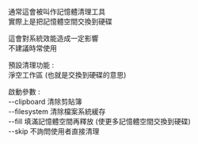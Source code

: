通常這會被叫作記憶體清理工具  
實際上是把記憶體空間交換到硬碟  
  
這會對系統效能造成一定影響  
不建議時常使用  
  
預設清理功能 :  
淨空工作區 (也就是交換到硬碟的意思)  
  
啟動參數 :  
--clipboard 清除剪貼簿  
--filesystem 清除檔案系統緩存  
--fill 填滿記憶體空間再釋放 (使更多記憶體空間交換到硬碟)  
--skip 不詢問使用者直接清理